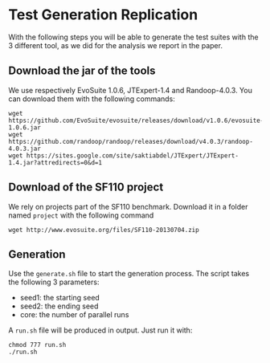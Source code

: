 # Test Generation Replication

With the following steps you will be able to generate the test suites with the 3 different tool, as we did for the analysis we report in the paper.

## Download the jar of the tools

We use respectively EvoSuite 1.0.6, JTExpert-1.4 and Randoop-4.0.3.
You can download them with the following commands:

```
wget https://github.com/EvoSuite/evosuite/releases/download/v1.0.6/evosuite-1.0.6.jar
wget https://github.com/randoop/randoop/releases/download/v4.0.3/randoop-4.0.3.jar
wget https://sites.google.com/site/saktiabdel/JTExpert/JTExpert-1.4.jar?attredirects=0&d=1
```

## Download of the SF110 project

We rely on projects part of the SF110 benchmark.
Download it in a folder named `project` with the following command

```
wget http://www.evosuite.org/files/SF110-20130704.zip
```

## Generation

Use the `generate.sh` file to start the generation process.
The script takes the following 3 parameters:

* seed1: the starting seed
* seed2: the ending seed
* core: the number of parallel runs

A `run.sh` file will be produced in output. 
Just run it with:
```
chmod 777 run.sh
./run.sh
```
